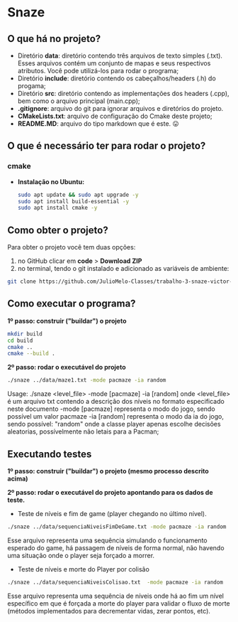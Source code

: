 # Snaze

## O que há no projeto?

- Diretório <b>data</b>: diretório contendo três arquivos de texto simples (.txt). Esses arquivos contém um conjunto de mapas e seus respectivos atributos. Você pode utilizá-los para rodar o programa;
- Diretório <b>include</b>: diretório contendo os cabeçalhos/headers (.h) do progama;
- Diretório <b>src</b>: diretório contendo as implementações dos headers (.cpp), bem como o arquivo principal (main.cpp);
- <b>.gitignore</b>: arquivo do git para ignorar arquivos e diretórios do projeto.
- <b>CMakeLists.txt</b>: arquivo de configuração do Cmake deste projeto;
- <b>README.MD</b>: arquivo do tipo markdown que é este. 😛
## O que é necessário ter para rodar o projeto?

### cmake

- <b>Instalação no Ubuntu:</b>

    ``` Bash
    sudo apt update && sudo apt upgrade -y
    sudo apt install build-essential -y
    sudo apt install cmake -y
    ```

## Como obter o projeto?

Para obter o projeto você tem duas opções:

1. no GitHub clicar em <b>code</b> > <b>Download ZIP</b>
2. no terminal, tendo o git instalado e adicionado as variáveis de ambiente:
``` bash
git clone https://github.com/JulioMelo-Classes/trabalho-3-snaze-victor-joao-victor.git
```

## Como executar o programa?

<b>1º passo: construir ("buildar") o projeto</b>

``` bash
mkdir build
cd build
cmake ..
cmake --build .
```
<b>2º passo: rodar o executável do projeto</b>

``` bash
./snaze ../data/maze1.txt -mode pacmaze -ia random 
```
Usage: ./snaze <level_file> -mode [pacmaze] -ia [random] onde <level_file> é um arquivo txt contendo a descrição dos níveis no formato especificado neste documento -mode [pacmaze] representa o modo do jogo, sendo possível um valor pacmaze -ia [random] representa o modo da ia do jogo, sendo possível: \"random\" onde a classe player apenas escolhe decisões aleatorias, possívelmente não letais para a Pacman;

## Executando testes

<b>1º passo: construir ("buildar") o projeto (mesmo processo descrito acima)</b>

<b>2º passo: rodar o executável do projeto apontando para os dados de teste.</b>

- Teste de níveis e fim de game (player chegando no último nível).

```bash
./snaze ../data/sequenciaNiveisFimDeGame.txt -mode pacmaze -ia random 
```
Esse arquivo representa uma sequência simulando o funcionamento esperado do game, há passagem de níveis de forma normal, não havendo uma situação onde o player seja forçado a morrer.

- Teste de níveis e morte do Player por colisão

```bash
./snaze ../data/sequenciaNiveisColisao.txt  -mode pacmaze -ia random 
```
Esse arquivo representa uma sequência de níveis onde há ao fim um nível específico em que é forçada a morte do player para validar o fluxo de morte (métodos implementados para decrementar vidas, zerar pontos, etc).